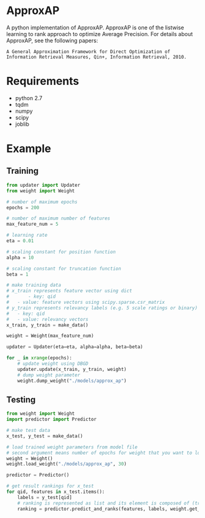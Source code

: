 # ApproxAP
A python implementation of ApproxAP. ApproxAP is one of the listwise learning to rank approach to optimize Average Precision.
For details about ApproxAP, see the following papers:
```
A General Approximation Framework for Direct Optimization of Information Retrieval Measures, Qin+, Information Retrieval, 2010.
```

# Requirements
* python 2.7
* tqdm
* numpy
* scipy
* joblib

# Example
## Training
```python
from updater import Updater
from weight import Weight

# number of maximum epochs
epochs = 200

# number of maximum number of features
max_feature_num = 5

# learning rate 
eta = 0.01

# scaling constant for position function
alpha = 10

# scaling constant for truncation function
beta = 1

# make training data
# x_train represents feature vector using dict
#       - key: qid
#	- value: feature vectors using scipy.sparse.csr_matrix
# y_train represents relevancy labels (e.g. 5 scale ratings or binary) corresponding to each feature_vector using dict
#	- key: qid
#	- value: relevancy vectors
x_train, y_train = make_data()

weight = Weight(max_feature_num)

updater = Updater(eta=eta, alpha=alpha, beta=beta)

for _ in xrange(epochs):
	# update weight using DBGD
	updater.update(x_train, y_train, weight)
	# dump weight parameter
	weight.dump_weight("./models/approx_ap")
```

## Testing
```python
from weight import Weight
import predictor import Predictor

# make test data
x_test, y_test = make_data()

# load trained weight parameters from model file
# second argument means number of epochs for weight that you want to load
weight = Weight()
weight.load_weight("./models/approx_ap", 30)

predictor = Predictor()

# get result rankings for x_test
for qid, features in x_test.items():
	labels = y_test[qid]
	# ranking is represented as list and its element is composed of (true_label, case_id, score) by descending order of score
	ranking = predictor.predict_and_ranks(features, labels, weight.get_weight())
```
